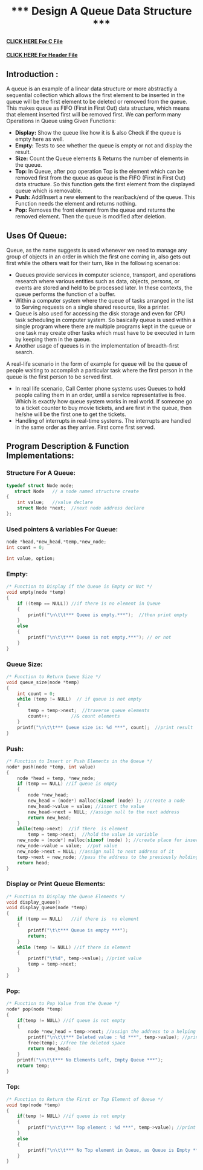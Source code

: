 <h1 align="center">*** Design A Queue Data Structure ***</h1>

#### [CLICK HERE For C File](../lab10/update_queue.c)

#### [CLICK HERE For Header File](../lab10/update_queue_header_file.h)

## Introduction :
A queue is an example of a linear data structure or more abstractly a sequential collection which allows the first element to be inserted in the queue will be the first element to be deleted or removed from the queue.<br>This makes queue as FIFO (First in First Out) data structure, which means that element inserted first will be removed first.
We can perform many Operations in Queue using Given Functions:
   * <b>Display:</b> Show the queue like how it is & also Check if the queue is empty here as well.
   * <b>Empty:</b> Tests to see whether the queue is empty or not and display the result.
   * <b>Size:</b> Count the Queue elements & Returns the number of elements in the queue.
   * <b>Top:</b> In Queue, after pop operation Top is the element which can be removed first from the queue as queue is the FIFO (First in First Out) data structure. So this function gets the first element from the displayed queue which is removable.
   * <b>Push:</b> Add/Insert a new element to the rear/back/end of the queue. This Function needs the element and returns nothing.
   * <b>Pop:</b> Removes the front element from the queue and returns the removed element. Then the queue is modified after deletion.

## Uses Of Queue:
Queue, as the name suggests is used whenever we need to manage any group of objects in an order in which the first one coming in, also gets out first while the others wait for their turn, like in the following scenarios:
   * Queues provide services in computer science, transport, and operations research where various entities such as data, objects, persons, or events are stored and held to be processed later. In these contexts, the queue performs the function of a buffer. 
   * Within a computer system where the queue of tasks arranged in the list to Serving requests on a single shared resource, like a printer.
   * Queue is also used for accessing the disk storage and even for CPU task scheduling in computer system.
So basically queue is used within a single program where there are multiple programs kept in the queue or one task may create other tasks which must have to be executed in turn by keeping them in the queue.
   * Another usage of queues is in the implementation of breadth-first search.

A real-life scenario in the form of example for queue will be the queue of people waiting to accomplish a particular task where the first person in the queue is the first person to be served first.
   * In real life scenario, Call Center phone systems uses Queues to hold people calling them in an order, until a service representative is free.
Which is exactly how queue system works in real world. If someone go to a ticket counter to buy movie tickets, and are first in the queue, then he/she will be the first one to get the tickets.
   * Handling of interrupts in real-time systems. The interrupts are handled in the same order as they arrive. First come first served.

## Program Description & Function Implementations:
### Structure For A Queue:
```c
typedef struct Node node;
   struct Node   // a node named structure create
{
    int value;   //value declare
    struct Node *next;  //next node address declare
};
```
### Used pointers & variables For Queue:
```c
node *head,*new_head,*temp,*new_node;
int count = 0;

int value, option;
```
### Empty:
```c
/* Function to Display if the Queue is Empty or Not */
void empty(node *temp)
{
    if ((temp == NULL)) //if there is no element in Queue
    {
        printf("\n\t\t*** Queue is empty.***");  //then print empty  
    }
    else
    {
        printf("\n\t\t*** Queue is not empty.***"); // or not
    }
}
```
### Queue Size:
```c
/* Function to Return Queue Size */
void queue_size(node *temp)
{
    int count = 0;
    while (temp != NULL)  // if queue is not empty
    {
        temp = temp->next;  //traverse queue elements
        count++;        //& count elements
    }
    printf("\n\t\t*** Queue size is: %d ***", count);  //print result
}
```

### Push:
```c
/* Function to Insert or Push Elements in the Queue */
node* push(node *temp, int value)
{
    node *head = temp, *new_node;
    if (temp == NULL) //if queue is empty
    {
        node *new_head;
        new_head = (node*) malloc(sizeof (node) ); //create a node
        new_head->value = value; //insert the value
        new_head->next = NULL; //assign null to the next address
        return new_head;
    }
    while(temp->next)  //if there  is element
        temp = temp->next;  //hold the value in variable
    new_node = (node*) malloc(sizeof (node) ); //create place for inserted element
    new_node->value = value;  //put value 
    new_node->next = NULL; //assign null to next address of it
    temp->next = new_node; //pass the address to the previously holding variable
    return head;
}
```

### Display or Print Queue Elements:
```c
/* Function to Display the Queue Elements */
void display_queue()
void display_queue(node *temp)
{
    if (temp == NULL)   //if there is  no element
    {
        printf("\t\t*** Queue is empty ***");
        return;
    }
    while (temp != NULL) //if there is element
    {
        printf("\t%d", temp->value); //print value 
        temp = temp->next; 
    }
}
```

### Pop:
```c
/* Function to Pop Value from the Queue */
node* pop(node *temp)
{
    if(temp != NULL) //if queue is not empty
    {
        node *new_head = temp->next; //assign the address to a helping node
        printf("\n\t\t*** Deleted value : %d ***", temp->value); //print deleted value
        free(temp); //free the deleted space
        return new_head;
    }
    printf("\n\t\t*** No Elements Left, Empty Queue ***");
    return temp;
}
```

### Top:
```c
/* Function to Return the First or Top Element of Queue */
void top(node *temp)
{
    if(temp != NULL) //if queue is not empty
    {
        printf("\n\t\t*** Top element : %d ***", temp->value); //print first value
    }
    else
    {
        printf("\n\t\t*** No Top element in Queue, as Queue is Empty ***");
    }
}
```
